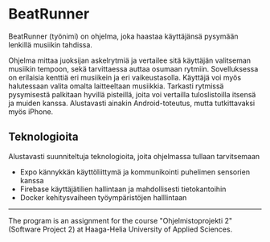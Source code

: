 # BeatRunner

BeatRunner (työnimi) on ohjelma, joka haastaa käyttäjänsä pysymään lenkillä musiikin tahdissa.

Ohjelma mittaa juoksijan askelrytmiä ja vertailee sitä käyttäjän valitseman musiikin tempoon, sekä tarvittaessa auttaa osumaan rytmiin. Sovelluksessa on erilaisia kenttiä eri musiikein ja eri vaikeustasolla. Käyttäjä voi myös halutessaan valita omalta laitteeltaan musiikkia. Tarkasti rytmissä pysymisestä palkitaan hyvillä pisteillä, joita voi vertailla tuloslistoilla itsensä ja muiden kanssa. Alustavasti ainakin Android-toteutus, mutta tutkittavaksi myös iPhone.

## Teknologioita

Alustavasti suunniteltuja teknologioita, joita ohjelmassa tullaan tarvitsemaan

- Expo kännykkän käyttöliittymä ja kommunikointi puhelimen sensorien kanssa
- Firebase käyttäjätilien hallintaan ja mahdollisesti tietokantoihin
- Docker kehitysvaiheen työympäristöjen halllintaan

---

The program is an assignment for the course "Ohjelmistoprojekti 2" (Software Project 2) at Haaga-Helia University of Applied Sciences.
